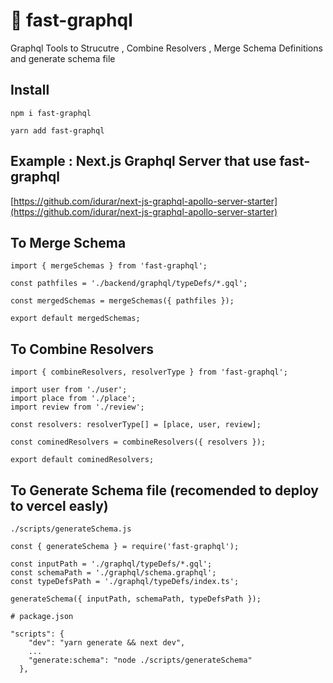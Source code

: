 # 🚀 fast-graphql

Graphql Tools to Strucutre , Combine Resolvers , Merge Schema Definitions and generate schema file

## Install

```
npm i fast-graphql
```

```
yarn add fast-graphql
```

## Example : Next.js Graphql Server that use fast-graphql

[https://github.com/idurar/next-js-graphql-apollo-server-starter](https://github.com/idurar/next-js-graphql-apollo-server-starter)


## To Merge Schema

```
import { mergeSchemas } from 'fast-graphql';

const pathfiles = './backend/graphql/typeDefs/*.gql';

const mergedSchemas = mergeSchemas({ pathfiles });

export default mergedSchemas;

```

## To Combine Resolvers

```
import { combineResolvers, resolverType } from 'fast-graphql';

import user from './user';
import place from './place';
import review from './review';

const resolvers: resolverType[] = [place, user, review];

const cominedResolvers = combineResolvers({ resolvers });

export default cominedResolvers;

```

## To Generate Schema file (recomended to deploy to vercel easly)

```
./scripts/generateSchema.js 

const { generateSchema } = require('fast-graphql');

const inputPath = './graphql/typeDefs/*.gql';
const schemaPath = './graphql/schema.graphql';
const typeDefsPath = './graphql/typeDefs/index.ts';

generateSchema({ inputPath, schemaPath, typeDefsPath });

```

```
# package.json

"scripts": {
    "dev": "yarn generate && next dev",
    ...
    "generate:schema": "node ./scripts/generateSchema"
  },

```

